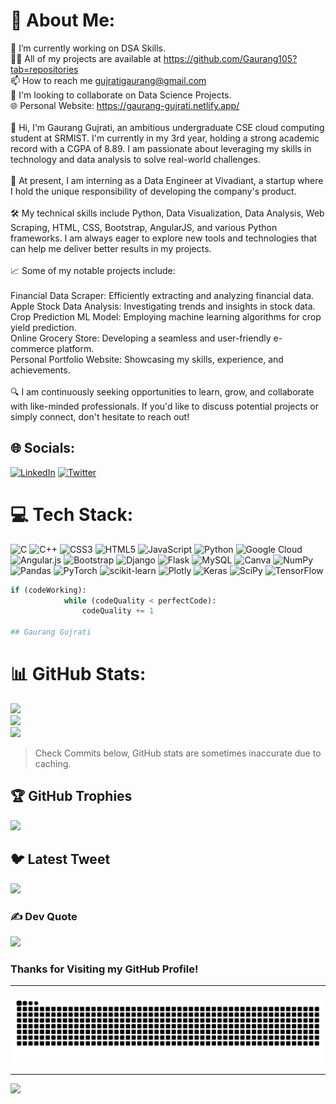 # 💫 About Me:
🔭 I’m currently working on DSA Skills.<br>👨‍💻 All of my projects are available at https://github.com/Gaurang105?tab=repositories<br>📫 How to reach me gujratigaurang@gmail.com<br>👯 I'm looking to collaborate on Data Science Projects.<br>🌐 Personal Website:  https://gaurang-gujrati.netlify.app/<br><br>👋 Hi, I'm Gaurang Gujrati, an ambitious undergraduate CSE cloud computing student at SRMIST. I'm currently in my 3rd year, holding a strong academic record with a CGPA of 8.89. I am passionate about leveraging my skills in technology and data analysis to solve real-world challenges.<br><br>🌟 At present, I am interning as a Data Engineer at Vivadiant, a startup where I hold the unique responsibility of developing the company's product. <br><br>🛠️ My technical skills include Python, Data Visualization, Data Analysis, Web Scraping, HTML, CSS, Bootstrap, AngularJS, and various Python frameworks. I am always eager to explore new tools and technologies that can help me deliver better results in my projects.<br><br>📈 Some of my notable projects include:<br><br>Financial Data Scraper: Efficiently extracting and analyzing financial data.<br>Apple Stock Data Analysis: Investigating trends and insights in stock data.<br>Crop Prediction ML Model: Employing machine learning algorithms for crop yield prediction.<br>Online Grocery Store: Developing a seamless and user-friendly e-commerce platform.<br>Personal Portfolio Website: Showcasing my skills, experience, and achievements.<br><br>🔍 I am continuously seeking opportunities to learn, grow, and collaborate with like-minded professionals. If you'd like to discuss potential projects or simply connect, don't hesitate to reach out!

## 🌐 Socials:
[![LinkedIn](https://img.shields.io/badge/LinkedIn-%230077B5.svg?logo=linkedin&logoColor=white)](https://linkedin.com/in/https://www.linkedin.com/in/gaurang-gujrati-088a931b8/) [![Twitter](https://img.shields.io/badge/Twitter-%231DA1F2.svg?logo=Twitter&logoColor=white)](https://twitter.com/https://twitter.com/GaurangGujrati) 

# 💻 Tech Stack:
![C](https://img.shields.io/badge/c-%2300599C.svg?style=for-the-badge&logo=c&logoColor=white) ![C++](https://img.shields.io/badge/c++-%2300599C.svg?style=for-the-badge&logo=c%2B%2B&logoColor=white) ![CSS3](https://img.shields.io/badge/css3-%231572B6.svg?style=for-the-badge&logo=css3&logoColor=white) ![HTML5](https://img.shields.io/badge/html5-%23E34F26.svg?style=for-the-badge&logo=html5&logoColor=white) ![JavaScript](https://img.shields.io/badge/javascript-%23323330.svg?style=for-the-badge&logo=javascript&logoColor=%23F7DF1E) ![Python](https://img.shields.io/badge/python-3670A0?style=for-the-badge&logo=python&logoColor=ffdd54) ![Google Cloud](https://img.shields.io/badge/Google%20Cloud-%234285F4.svg?style=for-the-badge&logo=google-cloud&logoColor=white) ![Angular.js](https://img.shields.io/badge/angular.js-%23E23237.svg?style=for-the-badge&logo=angularjs&logoColor=white) ![Bootstrap](https://img.shields.io/badge/bootstrap-%23563D7C.svg?style=for-the-badge&logo=bootstrap&logoColor=white) ![Django](https://img.shields.io/badge/django-%23092E20.svg?style=for-the-badge&logo=django&logoColor=white) ![Flask](https://img.shields.io/badge/flask-%23000.svg?style=for-the-badge&logo=flask&logoColor=white) ![MySQL](https://img.shields.io/badge/mysql-%2300f.svg?style=for-the-badge&logo=mysql&logoColor=white) ![Canva](https://img.shields.io/badge/Canva-%2300C4CC.svg?style=for-the-badge&logo=Canva&logoColor=white) ![NumPy](https://img.shields.io/badge/numpy-%23013243.svg?style=for-the-badge&logo=numpy&logoColor=white) ![Pandas](https://img.shields.io/badge/pandas-%23150458.svg?style=for-the-badge&logo=pandas&logoColor=white) ![PyTorch](https://img.shields.io/badge/PyTorch-%23EE4C2C.svg?style=for-the-badge&logo=PyTorch&logoColor=white) ![scikit-learn](https://img.shields.io/badge/scikit--learn-%23F7931E.svg?style=for-the-badge&logo=scikit-learn&logoColor=white) ![Plotly](https://img.shields.io/badge/Plotly-%233F4F75.svg?style=for-the-badge&logo=plotly&logoColor=white) ![Keras](https://img.shields.io/badge/Keras-%23D00000.svg?style=for-the-badge&logo=Keras&logoColor=white) ![SciPy](https://img.shields.io/badge/SciPy-%230C55A5.svg?style=for-the-badge&logo=scipy&logoColor=%white) ![TensorFlow](https://img.shields.io/badge/TensorFlow-%23FF6F00.svg?style=for-the-badge&logo=TensorFlow&logoColor=white)

``` python
if (codeWorking):
            while (codeQuality < perfectCode):
                codeQuality += 1
                
## Gaurang Gujrati
```


# 📊 GitHub Stats:
![](https://github-readme-stats.vercel.app/api?username=Gaurang105&theme=monokai&hide_border=false&include_all_commits=false&count_private=false)<br/>
![](https://github-readme-streak-stats.herokuapp.com/?user=Gaurang105&theme=monokai&hide_border=false)<br/>
![](https://github-readme-stats.vercel.app/api/top-langs/?username=Gaurang105&theme=monokai&hide_border=false&include_all_commits=false&count_private=false&layout=compact)
> Check Commits below, GitHub stats are sometimes inaccurate due to caching.

## 🏆 GitHub Trophies
![](https://github-profile-trophy.vercel.app/?username=Gaurang105&theme=radical&no-frame=false&no-bg=true&margin-w=4)

## 🐦 Latest Tweet
[![](https://gtce.itsvg.in/api?username=GaurangGujrati&theme=jolly&response=false)](https://github.com/VishwaGauravIn/github-twitter-card-embed)

### ✍️ Dev Quote
![](https://quotes-github-readme.vercel.app/api?type=horizontal&theme=radical)

### Thanks for Visiting my GitHub Profile!

---
<p align="center">
<img src="https://github.com/VishwaGauravIn/VishwaGauravIn/blob/output/github-contribution-grid-snake.svg">
</p>


---
[![](https://visitcount.itsvg.in/api?id=Gaurang105&icon=0&color=0)](https://visitcount.itsvg.in)

<!-- Proudly created with GPRM ( https://gprm.itsvg.in ) -->
